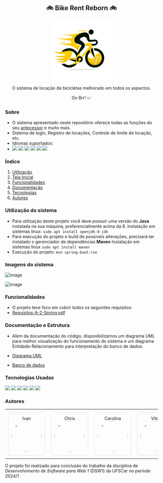 <div align="center">
  <h2> 🚲 Bike Rent Reborn 🚲 </h2>
  <img src="https://github.com/Maracujacake/brr/blob/main/imagens/brr_logo2-removebg-preview.png" width="200">
  <p> O sistema de locação de bicicletas melhorado em todos os aspectos.</p>
  <p> Go Brr! 📈 </p>
</div>

### Sobre
- O sistema apresentado neste repositório oferece todas as funções do seu <a href="https://github.com/Maracujacake/bike-rent-system"> antecessor</a> e muito mais.
- Sistema de login, Registro de locações, Controle de limite de locação, etc.
- Idiomas suportados:
- <img src="https://img.shields.io/badge/Português-pt_BR-green"> <img src="https://img.shields.io/badge/Ingles-en-blue"> <img src="https://img.shields.io/badge/Alemão-de-red"> <img src="https://img.shields.io/badge/Russo-ru-02abd1"> <img src="https://img.shields.io/badge/Japonês-ja-white"> <img src="https://img.shields.io/badge/Chinês_Simplificado-zh_cn-ff0019">

### Índice
1. [Utilização](#utilização-do-sistema)
2. [Tela Inicial](#imagens-do-sistema)
4. [Funcionalidades](#funcionalidades)
5. [Documentação](#documentação-e-estrutura)
6. [Tecnologias](#tecnologias-usadas)
7. [Autores](#autores)

### Utilização do sistema
- Para utilização deste projeto você deve possuir uma versão do **Java** instalada na sua máquina, preferencialmente acima da 8.
Instalação em sistemas linux: ```sudo apt install openjdk-8-jdk```
- Para execução do projeto e build de possíveis alterações, precisará ter instalado o gerenciador de dependências **Maven**
Instalação em sistemas linux ```sudo apt install maven```
- Execução do projeto: ```mvn spring-boot:run```


### Imagens do sistema
![image](https://github.com/user-attachments/assets/be7a3eea-e328-4e77-8b45-6d191222e196)

![image](https://github.com/user-attachments/assets/e887a565-5ab9-4d49-8a64-d22cb7dd78ce)




### Funcionalidades
- O projeto teve foco em cobrir todos os seguintes requisitos:
- [Requisitos-A-2-Spring.pdf](https://github.com/user-attachments/files/16651033/Requisitos-A-2-Spring.pdf)


### Documentação e Estrutura
- Além da documentação do código, disponibilizamos um diagrama UML para melhor visualização do funcionamento do sistema e um diagrama Entidade-Relacionamento para interpretação do banco de dados:

- <a href="https://miro.com/welcomeonboard/Nkx6aWFvUGtPNmdNelZ2U3ltWjA4aE1ocGphWlJ5UGRkVkJkSmRHd29uRW9Qc01GSEJwekJieUpTNE1Tb2VBN3wzNDU4NzY0NTkyMDM3NzQ1NDYxfDI=?share_link_id=795484433352">Diagrama UML</a>

- <a href="#">Banco de dados</a>

### Tecnologias Usadas
<img src="https://img.shields.io/badge/Java-red?style=for-the-badge&logo=java"> <img src="https://img.shields.io/badge/Maven-grey?style=for-the-badge&logo=apache maven">
<img src="https://img.shields.io/badge/Spring-grey?style=for-the-badge&logo=spring">
<img src="https://img.shields.io/badge/Tailwind-grey?style=for-the-badge&logo=tailwind css">
<img src="https://img.shields.io/badge/Javascript-grey?style=for-the-badge&logo=javascript">
<img src="https://img.shields.io/badge/MySQL-white?style=for-the-badge&logo=MySQL">

### Autores
<table>
  <tr>
     <td style="text-align: center; padding: 10px;">
      <div style="border: 1px solid #ddd; padding: 10px; border-radius: 8px; display: flex; flex-direction: column; align-items: center; justify-content: center;">
        <p style="margin: 0; text-align: center;">Ivan</p>
        <a href="https://github.com/thativam">
          <img src="https://avatars.githubusercontent.com/u/79797309?v=4" width="100" height="100" style="border-radius: 50%;" />
        </a>
      </div>
    </td>
     <td style="text-align: center; padding: 10px;">
      <div style="border: 1px solid #ddd; padding: 10px; border-radius: 8px; display: flex; flex-direction: column; align-items: center; justify-content: center;">
        <p style="margin: 0; text-align: center;">Chris</p>
        <a href="https://github.com/Maracujacake">
          <img src="https://avatars.githubusercontent.com/u/74564883?v=4" width="100" height="100" style="border-radius: 50%;" />
        </a>
      </div>
    </td>
     <td style="text-align: center; padding: 10px;">
      <div style="border: 1px solid #ddd; padding: 10px; border-radius: 8px; display: flex; flex-direction: column; align-items: center; justify-content: center;">
        <p style="margin: 0; text-align: center;">Carolina</p>
        <a href="https://github.com/CarolinaMartinsEmilio">
          <img src="https://avatars.githubusercontent.com/u/106872616?v=4" width="100" height="100" style="border-radius: 50%;" />
        </a>
      </div>
    </td>
    <td style="text-align: center; padding: 10px;">
      <div style="border: 1px solid #ddd; padding: 10px; border-radius: 8px; display: flex; flex-direction: column; align-items: center; justify-content: center;">
        <p style="margin: 0; text-align: center;">Vítor</p>
        <a href="https://github.com/VMila">
          <img src="https://avatars.githubusercontent.com/u/95143973?v=4" width="100" height="100" style="border-radius: 50%;" />
        </a>
      </div>
    </td>
  </tr>
</table>



O projeto foi realizado para conclusão do trabalho da disciplina de *Desenvolvimento de Software para Web 1* (DSW1) da UFSCar no período 2024/1 
